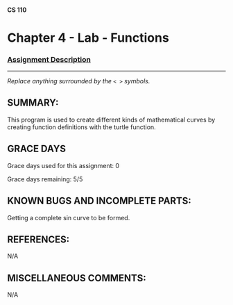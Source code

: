 #### CS 110
# Chapter 4 - Lab - Functions

### [Assignment Description](https://docs.google.com/document/d/1V20D_upUX4MO8YmskKlRB25Yu2pCEv3-h8z4EAfrSno/edit?usp=sharing)

***

_Replace anything surrounded by the `< >` symbols._

## SUMMARY:
 This program is used to create different kinds of mathematical curves by creating function definitions with the turtle function.

## GRACE DAYS
Grace days used for this assignment: 0

Grace days remaining: 5/5

## KNOWN BUGS AND INCOMPLETE PARTS:
 Getting a complete sin curve to be formed.

## REFERENCES:
 N/A

## MISCELLANEOUS COMMENTS:
 N/A
